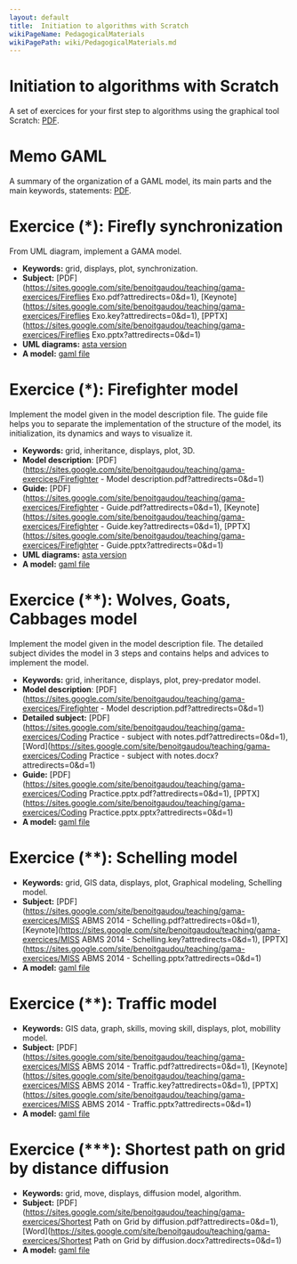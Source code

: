 ```yaml
---
layout: default
title:  Initiation to algorithms with Scratch
wikiPageName: PedagogicalMaterials
wikiPagePath: wiki/PedagogicalMaterials.md
---
```


# Initiation to algorithms with Scratch
A set of exercices for your first step to algorithms using the graphical tool Scratch: [PDF](https://sites.google.com/site/benoitgaudou/teaching/gama-exercices/InitiationtoAlgorithmicswithScratch.pdf?attredirects=0&d=1).

# Memo GAML
A summary of the organization of a GAML model, its main parts and the main keywords, statements: [PDF](https://sites.google.com/site/benoitgaudou/teaching/gama-exercices/MementoAlgoGAML.pdf?attredirects=0&d=1).

# Exercice (*): Firefly synchronization
From UML diagram, implement a GAMA model.
* **Keywords:** grid, displays, plot, synchronization.
* **Subject:** [PDF](https://sites.google.com/site/benoitgaudou/teaching/gama-exercices/Fireflies Exo.pdf?attredirects=0&amp;d=1), [Keynote](https://sites.google.com/site/benoitgaudou/teaching/gama-exercices/Fireflies Exo.key?attredirects=0&amp;d=1), [PPTX](https://sites.google.com/site/benoitgaudou/teaching/gama-exercices/Fireflies Exo.pptx?attredirects=0&d=1)
* **UML diagrams:** [asta version](https://sites.google.com/site/benoitgaudou/teaching/gama-exercices/UML_Firefly_sync.asta?attredirects=0&d=1)
* **A model:** [gaml file](https://sites.google.com/site/benoitgaudou/teaching/gama-exercices/luciole_on_grid.gaml?attredirects=0&d=1)

# Exercice (*): Firefighter model
Implement the model given in the model description file. The guide file helps you to separate the implementation of the structure of the model, its initialization, its dynamics and ways to visualize it.
* **Keywords:** grid, inheritance, displays, plot, 3D.
* **Model description**: [PDF](https://sites.google.com/site/benoitgaudou/teaching/gama-exercices/Firefighter - Model description.pdf?attredirects=0&d=1)
* **Guide:** [PDF](https://sites.google.com/site/benoitgaudou/teaching/gama-exercices/Firefighter - Guide.pdf?attredirects=0&d=1), [Keynote](https://sites.google.com/site/benoitgaudou/teaching/gama-exercices/Firefighter - Guide.key?attredirects=0&d=1), [PPTX](https://sites.google.com/site/benoitgaudou/teaching/gama-exercices/Firefighter - Guide.pptx?attredirects=0&d=1)
* **UML diagrams:** [asta version](https://sites.google.com/site/benoitgaudou/teaching/gama-exercices/UML_Pompiers_GAMA.asta?attredirects=0&d=1)
* **A model:** [gaml file](https://sites.google.com/site/benoitgaudou/teaching/gama-exercices/Firefighter.zip?attredirects=0&d=1)

# Exercice (**): Wolves, Goats, Cabbages model
Implement the model given in the model description file. The detailed subject divides the model in 3 steps and contains helps and advices to implement the model.
* **Keywords:** grid, inheritance, displays, plot, prey-predator model.
* **Model description**: [PDF](https://sites.google.com/site/benoitgaudou/teaching/gama-exercices/Firefighter - Model description.pdf?attredirects=0&d=1)
* **Detailed subject:** [PDF](https://sites.google.com/site/benoitgaudou/teaching/gama-exercices/Coding Practice - subject with notes.pdf?attredirects=0&d=1), [Word](https://sites.google.com/site/benoitgaudou/teaching/gama-exercices/Coding Practice - subject with notes.docx?attredirects=0&d=1)
* **Guide:** [PDF](https://sites.google.com/site/benoitgaudou/teaching/gama-exercices/Coding Practice.pptx.pdf?attredirects=0&d=1), [PPTX](https://sites.google.com/site/benoitgaudou/teaching/gama-exercices/Coding Practice.pptx.pptx?attredirects=0&d=1)
* **A model:** [gaml file](https://sites.google.com/site/benoitgaudou/teaching/gama-exercices/Wolves-Goat-Cabbages.zip?attredirects=0&d=1)

# Exercice (**): Schelling model
* **Keywords:** grid, GIS data, displays, plot, Graphical modeling, Schelling model.
* **Subject:** [PDF](https://sites.google.com/site/benoitgaudou/teaching/gama-exercices/MISS ABMS 2014 - Schelling.pdf?attredirects=0&d=1), [Keynote](https://sites.google.com/site/benoitgaudou/teaching/gama-exercices/MISS ABMS 2014 - Schelling.key?attredirects=0&d=1), [PPTX](https://sites.google.com/site/benoitgaudou/teaching/gama-exercices/MISS ABMS 2014 - Schelling.pptx?attredirects=0&d=1)
* **A model:** [gaml file](https://sites.google.com/site/benoitgaudou/teaching/gama-exercices/Schelling.zip?attredirects=0&d=1)

# Exercice (**): Traffic model
* **Keywords:** GIS data, graph, skills, moving skill, displays, plot, mobillity model.
* **Subject:** [PDF](https://sites.google.com/site/benoitgaudou/teaching/gama-exercices/MISS ABMS 2014 - Traffic.pdf?attredirects=0&d=1), [Keynote](https://sites.google.com/site/benoitgaudou/teaching/gama-exercices/MISS ABMS 2014 - Traffic.key?attredirects=0&d=1), [PPTX](https://sites.google.com/site/benoitgaudou/teaching/gama-exercices/MISS ABMS 2014 - Traffic.pptx?attredirects=0&d=1)
* **A model:** [gaml file](https://sites.google.com/site/benoitgaudou/teaching/gama-exercices/traffic.zip?attredirects=0&d=1)

# Exercice (***): Shortest path on grid by distance diffusion
* **Keywords:** grid, move, displays, diffusion model, algorithm.
* **Subject:** [PDF](https://sites.google.com/site/benoitgaudou/teaching/gama-exercices/Shortest Path on Grid by diffusion.pdf?attredirects=0&d=1), [Word](https://sites.google.com/site/benoitgaudou/teaching/gama-exercices/Shortest Path on Grid by diffusion.docx?attredirects=0&d=1)
* **A model:** [gaml file](https://sites.google.com/site/benoitgaudou/teaching/gama-exercices/Exo-ShortestPathDiffusion.zip?attredirects=0&d=1)
